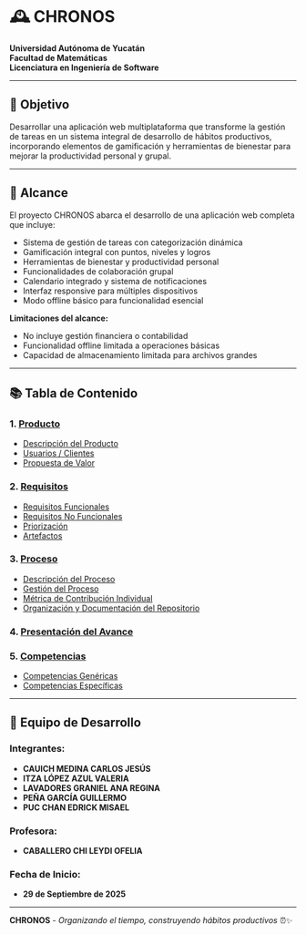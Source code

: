 # 🕰️ CHRONOS

**Universidad Autónoma de Yucatán**  
**Facultad de Matemáticas**  
**Licenciatura en Ingeniería de Software**

---

## 🎯 Objetivo

Desarrollar una aplicación web multiplataforma que transforme la gestión de tareas en un sistema integral de desarrollo de hábitos productivos, incorporando elementos de gamificación y herramientas de bienestar para mejorar la productividad personal y grupal.

---

## 🎯 Alcance

El proyecto CHRONOS abarca el desarrollo de una aplicación web completa que incluye:

- Sistema de gestión de tareas con categorización dinámica
- Gamificación integral con puntos, niveles y logros
- Herramientas de bienestar y productividad personal
- Funcionalidades de colaboración grupal
- Calendario integrado y sistema de notificaciones
- Interfaz responsive para múltiples dispositivos
- Modo offline básico para funcionalidad esencial

**Limitaciones del alcance:**
- No incluye gestión financiera o contabilidad
- Funcionalidad offline limitada a operaciones básicas
- Capacidad de almacenamiento limitada para archivos grandes

---

## 📚 Tabla de Contenido

### 1. [Producto](producto/)
- [Descripción del Producto](producto/descripcion.md)
- [Usuarios / Clientes](producto/usuarios.md)
- [Propuesta de Valor](producto/propuesta-valor.md)

### 2. [Requisitos](requisitos/)
- [Requisitos Funcionales](requisitos/funcionales.md)
- [Requisitos No Funcionales](requisitos/no-funcionales.md)
- [Priorización](requisitos/priorizacion.md)
- [Artefactos](requisitos/artefactos.md)

### 3. [Proceso](proceso/)
- [Descripción del Proceso](proceso/descripcion.md)
- [Gestión del Proceso](proceso/gestion.md)
- [Métrica de Contribución Individual](proceso/metricas.md)
- [Organización y Documentación del Repositorio](proceso/organizacion.md)

### 4. [Presentación del Avance](presentacion.md)

### 5. [Competencias](competencias/)
- [Competencias Genéricas](competencias/genericas.md)
- [Competencias Específicas](competencias/especificas.md)

---

## 👥 Equipo de Desarrollo

### Integrantes:
- **CAUICH MEDINA CARLOS JESÚS**
- **ITZA LÓPEZ AZUL VALERIA**
- **LAVADORES GRANIEL ANA REGINA**
- **PEÑA GARCÍA GUILLERMO**
- **PUC CHAN EDRICK MISAEL**

### Profesora:
- **CABALLERO CHI LEYDI OFELIA**

### Fecha de Inicio:
- **29 de Septiembre de 2025**

---

**CHRONOS** - *Organizando el tiempo, construyendo hábitos productivos* ⏰✨